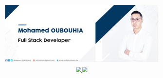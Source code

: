 <img src="https://github.com/oubouhiam/oubouhiam/blob/main/img/header.png" alt="Techdeveloper">


<p align="center">
<a href="https://github.com/oubouhiam">
  <img height="180em" src="https://github-readme-stats-eight-theta.vercel.app/api?username=oubouhiam&show_icons=true&theme=algolia&include_all_commits=true&count_private=true"/>
  <img height="180em" src="https://github-readme-stats-eight-theta.vercel.app/api/top-langs/?username=oubouhiam&layout=compact&langs_count=8&theme=algolia"/>
</a>
</p>





